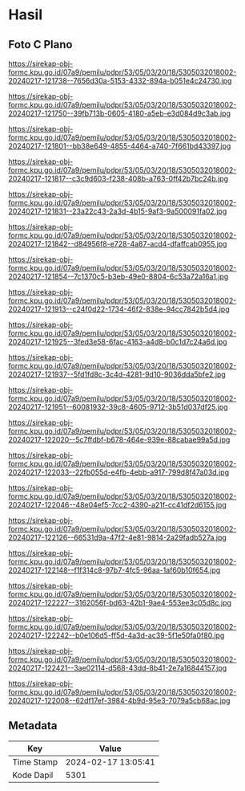 # Hasil

## Foto C Plano

https://sirekap-obj-formc.kpu.go.id/07a9/pemilu/pdpr/53/05/03/20/18/5305032018002-20240217-121738--7656d30a-5153-4332-894a-b051e4c24730.jpg

https://sirekap-obj-formc.kpu.go.id/07a9/pemilu/pdpr/53/05/03/20/18/5305032018002-20240217-121750--39fb713b-0605-4180-a5eb-e3d084d9c3ab.jpg

https://sirekap-obj-formc.kpu.go.id/07a9/pemilu/pdpr/53/05/03/20/18/5305032018002-20240217-121801--bb38e649-4855-4464-a740-7f661bd43397.jpg

https://sirekap-obj-formc.kpu.go.id/07a9/pemilu/pdpr/53/05/03/20/18/5305032018002-20240217-121817--c3c9d603-f238-408b-a763-0ff42b7bc24b.jpg

https://sirekap-obj-formc.kpu.go.id/07a9/pemilu/pdpr/53/05/03/20/18/5305032018002-20240217-121831--23a22c43-2a3d-4b15-9af3-9a500091fa02.jpg

https://sirekap-obj-formc.kpu.go.id/07a9/pemilu/pdpr/53/05/03/20/18/5305032018002-20240217-121842--d84956f8-e728-4a87-acd4-dfaffcab0955.jpg

https://sirekap-obj-formc.kpu.go.id/07a9/pemilu/pdpr/53/05/03/20/18/5305032018002-20240217-121854--7c1370c5-b3eb-49e0-8804-6c53a72a16a1.jpg

https://sirekap-obj-formc.kpu.go.id/07a9/pemilu/pdpr/53/05/03/20/18/5305032018002-20240217-121913--c24f0d22-1734-46f2-838e-94cc7842b5d4.jpg

https://sirekap-obj-formc.kpu.go.id/07a9/pemilu/pdpr/53/05/03/20/18/5305032018002-20240217-121925--3fed3e58-6fac-4163-a4d8-b0c1d7c24a6d.jpg

https://sirekap-obj-formc.kpu.go.id/07a9/pemilu/pdpr/53/05/03/20/18/5305032018002-20240217-121937--5fd1fd8c-3c4d-4281-9d10-9036dda5bfe2.jpg

https://sirekap-obj-formc.kpu.go.id/07a9/pemilu/pdpr/53/05/03/20/18/5305032018002-20240217-121951--60081932-39c8-4605-9712-3b51d037df25.jpg

https://sirekap-obj-formc.kpu.go.id/07a9/pemilu/pdpr/53/05/03/20/18/5305032018002-20240217-122020--5c7ffdbf-b678-464e-939e-88cabae99a5d.jpg

https://sirekap-obj-formc.kpu.go.id/07a9/pemilu/pdpr/53/05/03/20/18/5305032018002-20240217-122033--22fb055d-e4fb-4ebb-a917-799d8f47a03d.jpg

https://sirekap-obj-formc.kpu.go.id/07a9/pemilu/pdpr/53/05/03/20/18/5305032018002-20240217-122046--48e04ef5-7cc2-4390-a21f-cc41df2d6155.jpg

https://sirekap-obj-formc.kpu.go.id/07a9/pemilu/pdpr/53/05/03/20/18/5305032018002-20240217-122126--66531d9a-47f2-4e81-9814-2a29fadb527a.jpg

https://sirekap-obj-formc.kpu.go.id/07a9/pemilu/pdpr/53/05/03/20/18/5305032018002-20240217-122148--f1f314c8-97b7-4fc5-96aa-1af60b10f654.jpg

https://sirekap-obj-formc.kpu.go.id/07a9/pemilu/pdpr/53/05/03/20/18/5305032018002-20240217-122227--3162056f-bd63-42b1-9ae4-553ee3c05d8c.jpg

https://sirekap-obj-formc.kpu.go.id/07a9/pemilu/pdpr/53/05/03/20/18/5305032018002-20240217-122242--b0e106d5-ff5d-4a3d-ac39-5f1e50fa0f80.jpg

https://sirekap-obj-formc.kpu.go.id/07a9/pemilu/pdpr/53/05/03/20/18/5305032018002-20240217-122421--3ae02114-d568-43dd-8b41-2e7a16844157.jpg

https://sirekap-obj-formc.kpu.go.id/07a9/pemilu/pdpr/53/05/03/20/18/5305032018002-20240217-122008--62df17ef-3984-4b9d-95e3-7079a5cb68ac.jpg


## Metadata

| Key        | Value               |
| ---------- | ------------------- |
| Time Stamp | 2024-02-17 13:05:41 |
| Kode Dapil | 5301                |



